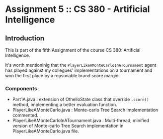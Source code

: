 # Assignment 5 :: CS 380 - Artificial Intelligence
## Introduction
This is part of the fifth Assignment of the course CS 380: Artificial Intelligence.

It's worth mentioninig that the `PlayerLikeAMonteCarloInATournament` agent has played against my collegues' implementations on a tournament 
and won the first place by a reasonable braod score margin.

### Components

 * Part1A.java : extension of OthelloState class that override `.score()` method, implementing a better evaluation function.
 * PlayerLikeAMonteCarlo.java : Monte-carlo Tree Search implementation commented.
 * PlayerLikeAMonteCarloInATournament.java : Multi-thread, minified version of Monte-carlo Tree Search implementation in PlayerLikeAMonteCarlo.java file.
